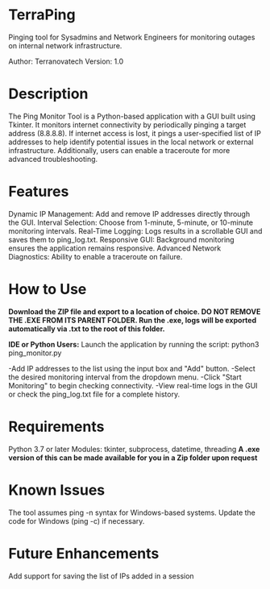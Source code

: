 # TerraPing
Pinging tool for Sysadmins and Network Engineers for monitoring outages on internal network infrastructure.

Author: Terranovatech
Version: 1.0

# Description
The Ping Monitor Tool is a Python-based application with a GUI built using Tkinter. It monitors internet connectivity by periodically pinging a target address (8.8.8.8). If internet access is lost, it pings a user-specified list of IP addresses to help identify potential issues in the local network or external infrastructure. Additionally, users can enable a traceroute for more advanced troubleshooting. 

# Features
Dynamic IP Management: Add and remove IP addresses directly through the GUI.
Interval Selection: Choose from 1-minute, 5-minute, or 10-minute monitoring intervals.
Real-Time Logging: Logs results in a scrollable GUI and saves them to ping_log.txt.
Responsive GUI: Background monitoring ensures the application remains responsive.
Advanced Network Diagnostics: Ability to enable a traceroute on failure.

# How to Use
**Download the ZIP file and export to a location of choice. DO NOT REMOVE THE .EXE FROM ITS PARENT FOLDER. Run the .exe, logs will be exported automatically via .txt to the root of this folder.**

**IDE or Python Users:**
Launch the application by running the script:
python3 ping_monitor.py

-Add IP addresses to the list using the input box and "Add" button.
-Select the desired monitoring interval from the dropdown menu.
-Click "Start Monitoring" to begin checking connectivity.
-View real-time logs in the GUI or check the ping_log.txt file for a complete history.

# Requirements
Python 3.7 or later
Modules: tkinter, subprocess, datetime, threading
**A .exe version of this can be made available for you in a Zip folder upon request**

# Known Issues
The tool assumes ping -n syntax for Windows-based systems. Update the code for Windows (ping -c) if necessary.

# Future Enhancements
Add support for saving the list of IPs added in a session
